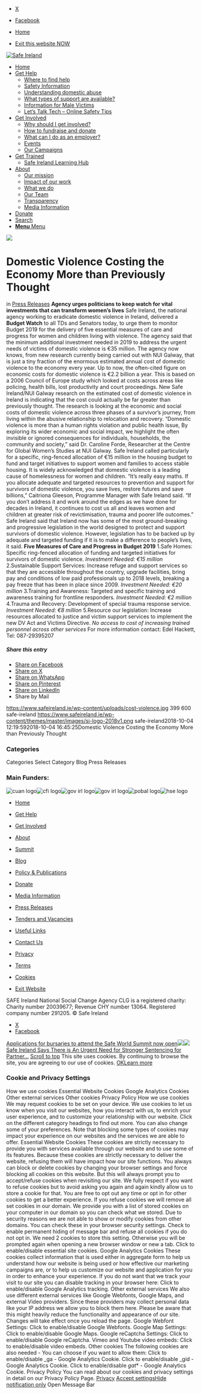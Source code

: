   * [X](https://twitter.com/SAFEIreland "X")
  * [Facebook](https://www.facebook.com/safe.ireland "Facebook")


  * [Home](https://www.safeireland.ie/)
  * [Exit this website NOW](https://www.google.ie/)


[![Safe Ireland](https://www.safeireland.ie/wp-content/themes/master/images/si-logo-2018v1.png)](https://www.safeireland.ie/)
  * [Home](https://www.safeireland.ie/)
  * [Get Help](https://www.safeireland.ie/get-help/)
    * [Where to find help](https://www.safeireland.ie/get-help/where-to-find-help/)
    * [Safety Information](https://www.safeireland.ie/get-help/safety-information/)
    * [Understanding domestic abuse](https://www.safeireland.ie/get-help/understanding-domestic-abuse/)
    * [What types of support are available?](https://www.safeireland.ie/get-help/what-types-of-support-are-available/)
    * [Information for Male Victims](https://www.safeireland.ie/get-help/information-for-male-victims/)
    * [Let’s Talk Tech – Online Safety Tips](https://www.safeireland.ie/lets-talk-tech-online-safety-tips/)
  * [Get Involved](https://www.safeireland.ie/get-involved/)
    * [Why should I get involved?](https://www.safeireland.ie/get-involved/why-should-i-get-involved/)
    * [How to fundraise and donate](https://www.safeireland.ie/get-involved/how-to-fundraise-and-donate/)
    * [What can I do as an employer?](https://www.safeireland.ie/get-involved/what-can-i-do-as-an-employer/)
    * [Events](https://www.safeireland.ie/get-involved/events/)
    * [Our Campaigns](https://www.safeireland.ie/get-involved/our-campaigns/)
  * [Get Trained](https://www.safeireland.ie/domestic-violence-costing-the-economy-more-than-previously-thought/)
    * [Safe Ireland Learning Hub](https://www.safeireland.ie/safe-ireland-learning-hub/)
  * [About](https://www.safeireland.ie/about/)
    * [Our mission](https://www.safeireland.ie/about/our-mission/)
    * [Impact of our work](https://www.safeireland.ie/about/impact-of-our-work/)
    * [What we do](https://www.safeireland.ie/about/what-we-do/)
    * [Our Team](https://www.safeireland.ie/about/our-team/)
    * [Transparency](https://www.safeireland.ie/about/transparency/)
    * [Media Information](https://www.safeireland.ie/about/media-information/)
  * [Donate](https://www.safeireland.ie/get-involved/how-to-fundraise-and-donate/)
  * [Search](https://www.safeireland.ie/domestic-violence-costing-the-economy-more-than-previously-thought/?s=)
  * [ **Menu** Menu ](https://www.safeireland.ie/domestic-violence-costing-the-economy-more-than-previously-thought/)


[![](https://www.safeireland.ie/wp-content/uploads/cost-violence.jpg)](https://www.safeireland.ie/wp-content/uploads/cost-violence.jpg "cost-violence")
# Domestic Violence Costing the Economy More than Previously Thought
in [Press Releases](https://www.safeireland.ie/category/press-releases/)
**Agency urges politicians to keep watch for vital investments that can transform women’s lives**
Safe Ireland, the national agency working to eradicate domestic violence in Ireland, delivered a **Budget Watch** to all TDs and Senators today, to urge them to monitor Budget 2019 for the delivery of five essential measures of care and progress for women and children living with violence.
The agency said that the minimum additional investment needed in 2019 to address the urgent needs of victims of domestic violence is €35 million. The agency now knows, from new research currently being carried out with NUI Galway, that is just a tiny fraction of the enormous estimated annual cost of domestic violence to the economy every year.
Up to now, the often-cited figure on economic costs for domestic violence is €2.2 billion a year. This is based on a 2006 Council of Europe study which looked at costs across areas like policing, health bills, lost productivity and court proceedings.
New Safe Ireland/NUI Galway research on the estimated cost of domestic violence in Ireland is indicating that the cost could actually be far greater than previously thought. The research is looking at the economic and social costs of domestic violence across three phases of a survivor’s journey, from living within the abusive relationship to relocation and recovery. 
“Domestic violence is more than a human rights violation and public health issue, By exploring its wider economic and social impact, we highlight the often invisible or ignored consequences for individuals, households, the community and society,” said Dr. Caroline Forde, Researcher at the Centre for Global Women’s Studies at NUI Galway.
Safe Ireland called particularly for a specific, ring-fenced allocation of €15 million in the housing budget to fund and target initiatives to support women and families to access stable housing. It is widely acknowledged that domestic violence is a leading cause of homelessness for women and children. 
“It’s really easy maths. If you allocate adequate and targeted resources to prevention and support for survivors of domestic violence, you save lives, restore futures and save billions,” Caitriona Gleeson, Programme Manager with Safe Ireland said. “If you don’t address it and work around the edges as we have done for decades in Ireland, it continues to cost us all and leaves women and children at greater risk of revictimisation, trauma and poorer life outcomes.”
Safe Ireland said that Ireland now has some of the most ground-breaking and progressive legislation in the world designed to protect and support survivors of domestic violence. However, legislation has to be backed up by adequate and targeted funding if it is to make a difference to people’s lives, it said.
**Five Measures of Care and Progress in Budget 2019**
1.Safe Homes: Specific ring-fenced allocation of funding and targeted initiatives for survivors of domestic violence.
_Investment Needed: €15 million_
2.Sustainable Support Services: Increase refuge and support services so that they are accessible throughout the country, upgrade facilities, bring pay and conditions of low paid professionals up to 2018 levels, breaking a pay freeze that has been in place since 2009.
_Investment Needed: €20 million_
3.Training and Awareness: Targeted and specific training and awareness training for frontline responders.
_Investment Needed: €2 million_
4.Trauma and Recovery: Development of special trauma response service.
_Investment Needed: €8 million_
5.Resource our legislation: Increase resources allocated to justice and victim support services to implement the new DV Act and Victims Directive.
_No access to cost of increasing trained personnel across other services_
For more information contact:
Edel Hackett, Tel: 087-29395207
##### Share this entry
  * [Share on Facebook](https://www.facebook.com/sharer.php?u=https://www.safeireland.ie/domestic-violence-costing-the-economy-more-than-previously-thought/&t=Domestic%20Violence%20Costing%20the%20Economy%20More%20than%20Previously%20Thought)
  * [Share on X](https://twitter.com/share?text=Domestic%20Violence%20Costing%20the%20Economy%20More%20than%20Previously%20Thought&url=https://www.safeireland.ie/?p=6355)
  * [Share on WhatsApp](https://api.whatsapp.com/send?text=https://www.safeireland.ie/domestic-violence-costing-the-economy-more-than-previously-thought/)
  * [Share on Pinterest](https://pinterest.com/pin/create/button/?url=https%3A%2F%2Fwww.safeireland.ie%2Fdomestic-violence-costing-the-economy-more-than-previously-thought%2F&description=Domestic%20Violence%20Costing%20the%20Economy%20More%20than%20Previously%20Thought&media=https%3A%2F%2Fwww.safeireland.ie%2Fwp-content%2Fuploads%2Fcost-violence.jpg)
  * [Share on LinkedIn](https://linkedin.com/shareArticle?mini=true&title=Domestic%20Violence%20Costing%20the%20Economy%20More%20than%20Previously%20Thought&url=https://www.safeireland.ie/domestic-violence-costing-the-economy-more-than-previously-thought/)
  * Share by Mail


https://www.safeireland.ie/wp-content/uploads/cost-violence.jpg 399 600 safe-ireland https://www.safeireland.ie/wp-content/themes/master/images/si-logo-2018v1.png safe-ireland2018-10-04 12:19:592018-10-04 16:45:25Domestic Violence Costing the Economy More than Previously Thought
### Categories
Categories Select Category Blog Press Releases
### Main Funders:
![cuan logo](https://www.safeireland.ie/wp-content/uploads/logo-cuan.png)![cfi logo](https://www.safeireland.ie/wp-content/uploads/logo-cfi.png)![gov irl logo](https://www.safeireland.ie/wp-content/uploads/logo-goi2.png)![gov irl logo](https://www.safeireland.ie/wp-content/uploads/logo-doj.png)![pobal logo](https://www.safeireland.ie/wp-content/uploads/logo-pobal.png)![hse logo](https://www.safeireland.ie/wp-content/uploads/logo-hse.png)
  * [Home](https://www.safeireland.ie/)
  * [Get Help](https://www.safeireland.ie/get-help/)
  * [Get Involved](https://www.safeireland.ie/get-involved/)
  * [About](https://www.safeireland.ie/about/)
  * [Summit](https://www.safeireland.ie/?page_id=3620)
  * [Blog](https://www.safeireland.ie/blog/)


  * [Policy & Publications](https://www.safeireland.ie/policy-publications/)
  * [Donate](https://www.safeireland.ie/get-involved/how-to-fundraise-and-donate/)
  * [Media Information](https://www.safeireland.ie/about/media-information/)
  * [Press Releases](https://www.safeireland.ie/about/media-information/press-releases/)
  * [Tenders and Vacancies](https://www.safeireland.ie/tenders-and-vacancies/)
  * [Useful Links](https://www.safeireland.ie/links/)


  * [Contact Us](https://www.safeireland.ie/contact-us/)
  * [Privacy](https://www.safeireland.ie/privacy/)
  * [Terms](https://www.safeireland.ie/terms/)
  * [Cookies](https://www.safeireland.ie/cookies/)
  * [Exit Website](https://www.google.ie)


SAFE Ireland National Social Change Agency CLG is a registered charity: Charity number 20039677; Revenue CHY number 13064. Registered company number 291205.
© Safe Ireland 
  * [X](https://twitter.com/SAFEIreland "X")
  * [Facebook](https://www.facebook.com/safe.ireland "Facebook")


[Applications for bursaries to attend the Safe World Summit now open![](https://www.safeireland.ie/wp-content/uploads/safe-world-summit-title-600x300px.jpg-copy-80x80.jpg)](https://www.safeireland.ie/applications-for-bursaries-to-attend-the-safe-world-summit-now-open/)[![](https://www.safeireland.ie/wp-content/uploads/Justice-80x80.jpg)Safe Ireland Says There is An Urgent Need for Stronger Sentencing for Partner...](https://www.safeireland.ie/safe-ireland-says-there-is-an-urgent-need-for-stronger-sentencing-for-partner-violence-as-provided-in-new-dv-act/)
[Scroll to top](https://www.safeireland.ie/domestic-violence-costing-the-economy-more-than-previously-thought/#top "Scroll to top")
This site uses cookies. By continuing to browse the site, you are agreeing to our use of cookies.
[OK](https://www.safeireland.ie/domestic-violence-costing-the-economy-more-than-previously-thought/)[Learn more](https://www.safeireland.ie/domestic-violence-costing-the-economy-more-than-previously-thought/)
### Cookie and Privacy Settings
How we use cookies
Essential Website Cookies
Google Analytics Cookies
Other external services
Other cookies
Privacy Policy
How we use cookies
We may request cookies to be set on your device. We use cookies to let us know when you visit our websites, how you interact with us, to enrich your user experience, and to customize your relationship with our website. 
Click on the different category headings to find out more. You can also change some of your preferences. Note that blocking some types of cookies may impact your experience on our websites and the services we are able to offer.
Essential Website Cookies
These cookies are strictly necessary to provide you with services available through our website and to use some of its features.
Because these cookies are strictly necessary to deliver the website, refusing them will have impact how our site functions. You always can block or delete cookies by changing your browser settings and force blocking all cookies on this website. But this will always prompt you to accept/refuse cookies when revisiting our site.
We fully respect if you want to refuse cookies but to avoid asking you again and again kindly allow us to store a cookie for that. You are free to opt out any time or opt in for other cookies to get a better experience. If you refuse cookies we will remove all set cookies in our domain.
We provide you with a list of stored cookies on your computer in our domain so you can check what we stored. Due to security reasons we are not able to show or modify cookies from other domains. You can check these in your browser security settings.
Check to enable permanent hiding of message bar and refuse all cookies if you do not opt in. We need 2 cookies to store this setting. Otherwise you will be prompted again when opening a new browser window or new a tab.
Click to enable/disable essential site cookies.
Google Analytics Cookies
These cookies collect information that is used either in aggregate form to help us understand how our website is being used or how effective our marketing campaigns are, or to help us customize our website and application for you in order to enhance your experience.
If you do not want that we track your visit to our site you can disable tracking in your browser here:
Click to enable/disable Google Analytics tracking.
Other external services
We also use different external services like Google Webfonts, Google Maps, and external Video providers. Since these providers may collect personal data like your IP address we allow you to block them here. Please be aware that this might heavily reduce the functionality and appearance of our site. Changes will take effect once you reload the page.
Google Webfont Settings:
Click to enable/disable Google Webfonts.
Google Map Settings:
Click to enable/disable Google Maps.
Google reCaptcha Settings:
Click to enable/disable Google reCaptcha.
Vimeo and Youtube video embeds:
Click to enable/disable video embeds.
Other cookies
The following cookies are also needed - You can choose if you want to allow them:
Click to enable/disable _ga - Google Analytics Cookie.
Click to enable/disable _gid - Google Analytics Cookie.
Click to enable/disable _gat_* - Google Analytics Cookie.
Privacy Policy
You can read about our cookies and privacy settings in detail on our Privacy Policy Page. 
[Privacy](https://www.safeireland.ie/privacy/)
[Accept settings](https://www.safeireland.ie/domestic-violence-costing-the-economy-more-than-previously-thought/ "Allow to use cookies, you always can modify used cookies and services")[Hide notification only](https://www.safeireland.ie/domestic-violence-costing-the-economy-more-than-previously-thought/ "Do not allow to use cookies or services - some functionality on our site might not work as expected.")
Open Message Bar
